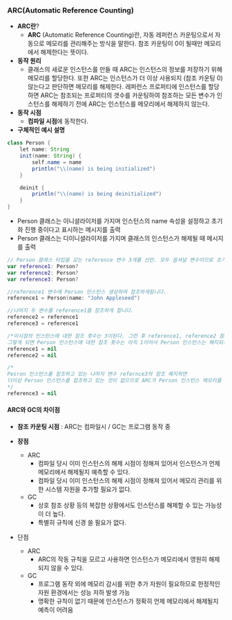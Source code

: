 ### ARC(Automatic Reference Counting)

- **ARC란**?
  - **ARC** (Automatic Reference Counting)란, 자동 레퍼런스 카운팅으로서 자동으로 메모리를 관리해주는 방식을 말한다. 참조 카운팅이 0이 될때만 메모리에서 해제한다는 뜻이다.
- **동작 원리**
  - 클래스의 새로운 인스턴스를 만들 때 ARC는 인스턴스의 정보를 저장하기 위해 메모리를 할당한다. 또한 ARC는 인스턴스가 더 이상 사용되지 (참조 카운팅 0) 않는다고 판단하면 메모리를 해제한다. 레퍼런스 프로퍼티에 인스턴스를 할당하면 ARC는 참조되는 프로퍼티의 갯수를 카운팅하여 참조하는 모든 변수가 인스턴스를 해제하기 전에 ARC는 인스턴스를 메모리에서 해제하지 않는다.
- **동작 시점**
  - **컴파일 시점**에 동작한다.
- **구체적인 예시 설명**

```java
class Person {
    let name: String
    init(name: String) {
        self.name = name
        println("\\(name) is being initialized")
    }

    deinit {
        println("\\(name) is being deinitialized")
    }
}
```

- Person 클래스는 이니셜라이저를 가지며 인스턴스의 name 속성을 설정하고 초기화 진행 중이다고 표시하는 메시지를 출력
- Person 클래스는 디이니셜라이저를 가지며 클래스의 인스턴스가 해제될 때 메시지를 출력

```swift
// Person 클래스 타입을 갖는 reference 변수 3개를 선언. 모두 옵셔널 변수이므로 초기값은 nil을 갖고 있습니다.
var reference1: Person?
var reference2: Person?
var reference3: Person?

//reference1 변수에 Person 인스턴스 생성하여 참조하게됩니다.
reference1 = Person(name: "John Appleseed")

//나머지 두 변수를 reference1를 참조하게 합니다.
reference2 = reference1
reference3 = reference1

/*이시점의 인스턴스에 대한 참조 횟수는 3이된다. 그런 후 reference1, reference2 참조 해지합니다. 
그렇게 되면 Person 인스턴스에 대한 참조 횟수는 아직 1이어서 Person 인스턴스는 해지되지 않습니다.*/
reference1 = nil
reference2 = nil

/*
Pesron 인스턴스를 참조하고 있는 나머지 변수 refernce3의 참조 해지하면 
더이상 Person 인스턴스를 참조하고 있는 것이 없으므로 ARC가 Person 인스턴스 메모리를 해지합니다.
*/
reference3 = nil
```

#### ARC와 GC의 차이점

- **참조 카운팅 시점** : ARC는 컴파일시 / GC는 프로그램 동작 중

- **장점**
  - ARC
    - 컴파일 당시 이미 인스턴스의 해제 시점이 정해져 있어서 인스턴스가 언제 메모리에서 해제될지 예측할 수 있다.
    - 컴파일 당시 이미 인스턴스의 해제 시점이 정해져 있어서 메모리 관리를 위한 시스템 자원을 추가할 필요가 없다.
  - GC
    - 상호 참조 상황 등의 복잡한 상황에서도 인스턴스를 해제할 수 있는 가능성이 더 높다.
    - 특별히 규칙에 신경 쓸 필요가 없다.
- 단점
  - ARC
    - ARC의 작동 규칙을 모르고 사용하면 인스턴스가 메모리에서 영원히 해제되지 않을 수 있다.
  - GC
    - 프로그램 동작 외에 메모리 감시를 위한 추가 자원이 필요하므로 한정적인 자원 환경에서는 성능 저하 발생 가능
    - 명확한 규칙이 없기 때문에 인스턴스가 정확히 언제 메모리에서 해제될지 예측이 어려움







